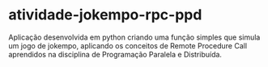 # atividade-jokempo-rpc-ppd
 Aplicação desenvolvida em python criando uma função simples que simula um jogo de jokempo, aplicando os conceitos de Remote Procedure Call aprendidos na disciplina de Programação Paralela e Distribuída.
